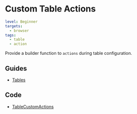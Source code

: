 # Custom Table Actions

```yaml
level: Beginner
targets:
  - browser
tags:
  - table
  - action
```

Provide a builder function to `actions` during table configuration. 

<div data-zk-enrich="TableCustomActions"></div>

## Guides

- [Tables](/doc/guides/browser/builtin/Tables.md)

## Code

- [TableCustomActions](/cookbook/src/jsMain/kotlin/zakadabar/cookbook/browser/table/action/TableCustomActions.kt)
